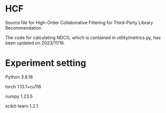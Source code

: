 # HCF
Source file for High-Order Collaborative Filtering for Third-Party Library Recommendation.

The code for calculating NDCG, which is contained in utility/metrics.py, has been updated on 2023/11/19.
# Experiment setting
Python                  3.8.16

torch                   1.13.1+cu116

numpy                   1.23.5

scikit-learn            1.2.1

